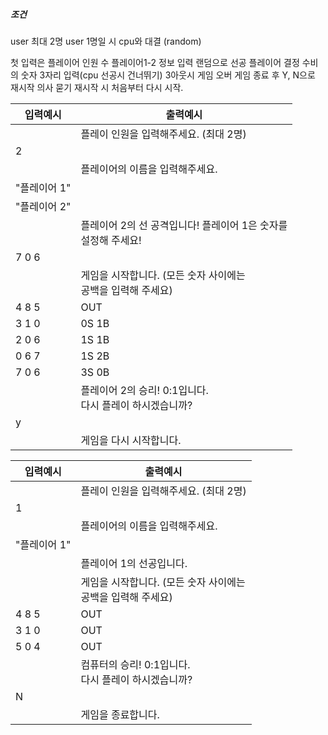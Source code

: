 
##### 조건
user 최대 2명
user 1명일 시 cpu와 대결 (random)

첫 입력은 플레이어 인원 수
플레이어1-2 정보 입력
랜덤으로 선공 플레이어 결정
수비의 숫자 3자리 입력(cpu 선공시 건너뛰기)
3아웃시 게임 오버
게임 종료 후 Y, N으로 재시작 의사 묻기
재시작 시 처음부터 다시 시작.

| 입력예시     | 출력예시                                     |
| -------- | ---------------------------------------- |
|          | 플레이 인원을 입력해주세요. (최대 2명)                  |
| 2        |                                          |
|          | 플레이어의 이름을 입력해주세요.                        |
| "플레이어 1" |                                          |
| "플레이어 2" |                                          |
|          | 플레이어 2의 선 공격입니다! 플레이어 1은 숫자를<br>설정해 주세요! |
| 7 0 6    |                                          |
|          | 게임을 시작합니다. (모든 숫자 사이에는 <br>공백을 입력해 주세요)  |
| 4 8 5    | OUT                                      |
| 3 1 0    | 0S 1B                                    |
| 2 0 6    | 1S 1B                                    |
| 0 6 7    | 1S 2B                                    |
| 7 0 6    | 3S 0B                                    |
|          | 플레이어 2의 승리! 0:1입니다.<br>다시 플레이 하시겠습니까?    |
| y        |                                          |
|          | 게임을 다시 시작합니다.                            |

| 입력예시     | 출력예시                                    |
| -------- | --------------------------------------- |
|          | 플레이 인원을 입력해주세요. (최대 2명)                 |
| 1        |                                         |
|          | 플레이어의 이름을 입력해주세요.                       |
| "플레이어 1" |                                         |
|          | 플레이어 1의 선공입니다.                          |
|          | 게임을 시작합니다. (모든 숫자 사이에는 <br>공백을 입력해 주세요) |
| 4 8 5    | OUT                                     |
| 3 1 0    | OUT                                     |
| 5 0 4    | OUT                                     |
|          | 컴퓨터의 승리! 0:1입니다.<br>다시 플레이 하시겠습니까?      |
| N        |                                         |
|          | 게임을 종료합니다.                              |

